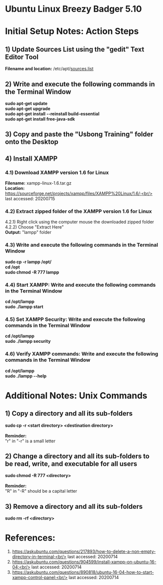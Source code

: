 # Ubuntu Linux Breezy Badger 5.10
# Initial Setup Notes: Action Steps

## 1) Update Sources List using the "gedit" Text Editor Tool
<b>Filename and location:</b> /etc/apt/[sources.list](https://github.com/usbong/documentation/blob/master/Usbong/hardware%20software%20integration/Operating%20System%20(OS)/res/Ubuntu%20Linux%20Breezy%20Badger%205.10/sources.list)
## 2) Write and execute the following commands in the Terminal Window
<b>sudo apt-get update</b><br/>
<b>sudo apt-get upgrade</b><br/>
<b>sudo apt-get install --reinstall build-essential</b><br/>
<b>sudo apt-get install free-java-sdk</b><br/>
## 3) Copy and paste the "Usbong Training" folder onto the Desktop

## 4) Install XAMPP
### 4.1) Download XAMPP version 1.6 for Linux
<b>Filename:</b> xampp-linux-1.6.tar.gz<br/>
<b>Location:</b> https://sourceforge.net/projects/xampp/files/XAMPP%20Linux/1.6/;<br/>
last accessed: 20200715
### 4.2) Extract zipped folder of the XAMPP version 1.6 for Linux
4.2.1) Right click using the computer mouse the downloaded zipped folder<br/>
4.2.2) Choose "Extract Here"<br/>
<b>Output:</b>
"lampp" folder
### 4.3) Write and execute the following commands in the Terminal Window
<b>sudo cp -r lampp /opt/</b><br/>
<b>cd /opt</b><br/>
<b>sudo chmod -R 777 lampp</b><br/>
### 4.4) Start XAMPP: Write and execute the following commands in the Terminal Window
<b>cd /opt/lampp</b><br/>
<b>sudo ./lampp start</b><br/>
### 4.5) Set XAMPP Security: Write and execute the following commands in the Terminal Window
<b>cd /opt/lampp</b><br/>
<b>sudo ./lampp security</b><br/>
### 4.6) Verify XAMPP commands: Write and execute the following commands in the Terminal Window
<b>cd /opt/lampp</b><br/>
<b>sudo ./lampp --help</b><br/>

# Additional Notes: Unix Commands
## 1) Copy a directory and all its sub-folders
<b>sudo cp -r \<start directory> \<destination directory></b>
<br/><br/>
<b>Reminder:</b><br/>
"r" in "-r" is a small letter

## 2) Change a directory and all its sub-folders to be read, write, and executable for all users
<b>sudo chmod -R 777 \<directory></b>
<br/><br/>
<b>Reminder:</b><br/>
"R" in "-R" should be a capital letter

## 3) Remove a directory and all its sub-folders
<b>sudo rm -rf \<directory></b>

# References:
1) https://askubuntu.com/questions/217893/how-to-delete-a-non-empty-directory-in-terminal;<br/>
last accessed: 20200714
2) https://askubuntu.com/questions/904599/install-xampp-on-ubuntu-16-04;<br/>
last accessed: 20200714
3) https://askubuntu.com/questions/890818/ubuntu-16-04-how-to-start-xampp-control-panel;<br/>
last accessed: 20200714
